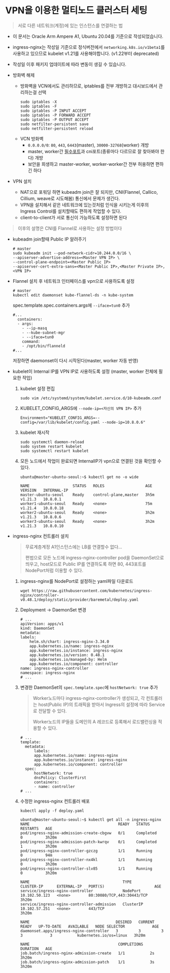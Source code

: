 # VPN을 이용한 멀티노드 클러스터 세팅

> 서로 다른 네트워크(계정)에 있는 인스턴스를 연결하는 법

- 이 문서는 Oracle Arm Ampere A1, Ubuntu 20.04를 기준으로 작성되었습니다.
- ingress-nginx는 작성일 기준으로 정식버전에서 `networking.k8s.io/v1beta1`를 사용하고 있으므로 kubelet v1.21를 사용해야합니다. (v1.22부터 deprecated)
- 작성일 이후 패키지 업데이트에 따라 변동이 생길 수 있습니다.

- 방화벽 해제
  - 방화벽을 VCN에서도 관리하므로, iptables를 전부 개방하고 대시보드에서 관리하는걸 선택
      ```
    sudo iptables -X
    sudo iptables -F
    sudo iptables -P INPUT ACCEPT
    sudo iptables -P FORWARD ACCEPT
    sudo iptables -P OUTPUT ACCEPT
    sudo netfilter-persistent save
    sudo netfilter-persistent reload
    ```
  - VCN 방화벽
    - `0.0.0.0/0`: `80`, `443`, `6443`(master), `30000-32768`(worker) 개방
    - master, worker간 [필수포트](https://kubernetes.io/ko/docs/setup/production-environment/tools/kubeadm/install-kubeadm/)과 cni포트(종류마다 다르므로 잘 찾아봐야 한다) 개방
    - 보안을 희생하고 master-worker, worker-worker간 전부 허용하면 편하긴 하다

- VPN 설치
  - NAT으로 포워딩 하면 kubeadm join은 잘 되지만, CNI(Flannel, Callico, Cillium, weave로 시도해봄) 통신에서 문제가 생긴다.
  - VPN을 설치해서 같은 네트워크에 있는것처럼 인식을 시키는게 이후의 Ingress Control를 설치할때도 편하게 작업할 수 있다.
  - client-to-client가 서로 통신이 가능하도록 설정하면 된다

> 이후의 설명은 CNI를 Flannel로 사용하는 설정 방법이다
- kubeadm join할때 Public IP 알려주기
    ```
    # master
    sudo kubeadm init --pod-network-cidr=10.244.0.0/16 \
    --apiserver-advertise-address=<Master VPN IP> \
    --control-plane-endpoint=<Master Public IP>
    --apiserver-cert-extra-sans=<Master Public IP>,<Master Private IP>,<VPN IP>
    ```
- Flannel 설치 후 네트워크 인터페이스를 vpn으로 사용하도록 설정
    ```
    # master
    kubectl edit daemonset kube-flannel-ds -n kube-system
    ```
    spec.template.spec.containers.args에 `--iface=tun0` 추가
    ```
    #...
      containers:
      - args:
        - --ip-masq
        - --kube-subnet-mgr
        - --iface=tun0
        command:
        - /opt/bin/flanneld
    #...
    ```
    저장하면 daemonset이 다시 시작된다(master, worker 자동 반영)
- kubelet이 Internal IP를 VPN IP로 사용하도록 설정 (master, worker 전체에 필요한 작업)
  
  1. kubelet 설정 편집
        ```
        sudo vim /etc/systemd/system/kubelet.service.d/10-kubeadm.conf
        ```
  2. KUBELET_CONFIG_ARGS에 `--node-ip=<자신의 VPN IP>` 추가
        ```
        Environment="KUBELET_CONFIG_ARGS=--config=/var/lib/kubelet/config.yaml --node-ip=10.8.0.6"
        ```
  3. kubelet 재시작
        ```
        sudo systemctl daemon-reload
        sudo system restart kubelet
        sudo systemctl restart kubelet
        ```
  4. 모든 노드에서 작업이 완료되면 InternalIP가 vpn으로 연결된 것을 확인할 수 있다.
        ```
        ubuntu@master-ubuntu-seoul:~$ kubectl get no -o wide
        
        NAME                   STATUS   ROLES                  AGE    VERSION   INTERNAL-IP  
        master-ubuntu-seoul    Ready    control-plane,master   3h5m   v1.21.3   10.8.0.1  
        worker1-ubuntu-seoul   Ready    <none>                 75m    v1.21.4   10.8.0.18   
        worker2-ubuntu-seoul   Ready    <none>                 3h2m   v1.21.3   10.8.0.6    
        worker3-ubuntu-seoul   Ready    <none>                 3h2m   v1.21.3   10.8.0.10  
        ```

- ingress-nginx 컨트롤러 설치
  > 무료계층계정 A1인스턴스에는 LB를 연결할수 없다...
  >
  > 편법으로 모든 노드에 ingress-nginx-controller pod을 DaemonSet으로 띄우고, host모드로 Public IP를 연결하도록 하면 80, 443포트를 NodePort처럼 이용할 수 있다.

  1. ingress-nginx를 NodePort로 설정하는 yaml파일 다운로드
      ```
      wget https://raw.githubusercontent.com/kubernetes/ingress-nginx/controller-v0.48.1/deploy/static/provider/baremetal/deploy.yaml
      ```
  2. Deployment → DaemonSet 변경
      ```
      # ...
      apiVersion: apps/v1
      kind: DaemonSet
      metadata:
      labels:
          helm.sh/chart: ingress-nginx-3.34.0
          app.kubernetes.io/name: ingress-nginx
          app.kubernetes.io/instance: ingress-nginx
          app.kubernetes.io/version: 0.48.1
          app.kubernetes.io/managed-by: Helm
          app.kubernetes.io/component: controller
      name: ingress-nginx-controller
      namespace: ingress-nginx
      # ...
      ```
  3. 변경한 DaemonSet의 `spec.template.spec`에 `hostNetwork: true` 추가
      > Worker노드마다 ingress-nginx-controller가 생성되고, 각 컨트롤러는 host(Public IP)의 트래픽을 받아서 Ingress의 설정에 따라 Service로 전달할 수 있다.
       >
       > Worker노드의 IP들을 도메인의 A 레코드로 등록해서 로드밸런싱을 적용할 수 있다.

      ```
      # ...
      template:
        metadata:
            labels:
            app.kubernetes.io/name: ingress-nginx
            app.kubernetes.io/instance: ingress-nginx
            app.kubernetes.io/component: controller
        spec:
            hostNetwork: true
            dnsPolicy: ClusterFirst
            containers:
            - name: controller
      # ...
      ```
  4. 수정한 ingress-nginx 컨트롤러 배포
      ```
      kubectl apply -f deploy.yaml
      ```
      ```
      ubuntu@master-ubuntu-seoul:~$ kubectl get all -n ingress-nginx
      NAME                                       READY   STATUS      RESTARTS   AGE
      pod/ingress-nginx-admission-create-cbgvw   0/1     Completed   0          3h20m
      pod/ingress-nginx-admission-patch-kwrqv    0/1     Completed   1          3h20m
      pod/ingress-nginx-controller-gzczg         1/1     Running     0          94m
      pod/ingress-nginx-controller-nx4kl         1/1     Running     0          3h20m
      pod/ingress-nginx-controller-slv85         1/1     Running     0          3h20m

      NAME                                         TYPE        CLUSTER-IP      EXTERNAL-IP   PORT(S)                      AGE
      service/ingress-nginx-controller             NodePort    10.102.50.123   <none>        80:30080/TCP,443:30443/TCP   3h20m
      service/ingress-nginx-controller-admission   ClusterIP   10.102.57.251   <none>        443/TCP                      3h20m

      NAME                                      DESIRED   CURRENT   READY   UP-TO-DATE   AVAILABLE   NODE SELECTOR            AGE
      daemonset.apps/ingress-nginx-controller   3         3         3       3            3           kubernetes.io/os=linux   3h20m

      NAME                                       COMPLETIONS   DURATION   AGE
      job.batch/ingress-nginx-admission-create   1/1           2s         3h20m
      job.batch/ingress-nginx-admission-patch    1/1           3s         3h20m
     ```
